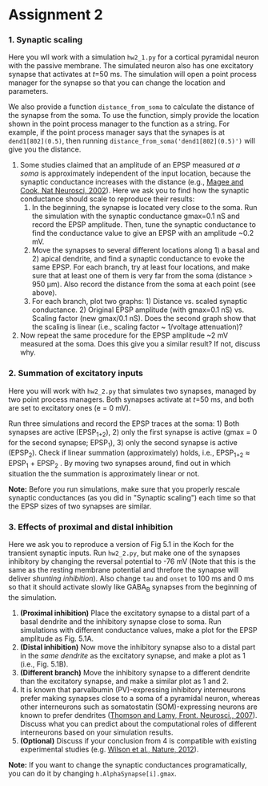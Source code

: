 # Assignment 2

### 1. Synaptic scaling

Here you wll work with a simulation `hw2_1.py` for a cortical pyramidal neuron with the passive membrane. The simulated neuron also has one excitatory synapse that activates at _t_=50 ms. The simulation will open a point process manager for the synapse so that you can change the location and parameters.

We also provide a function `distance_from_soma` to calculate the distance of the synapse from the soma. To use the function, simply provide the location shown in the point process manager to the function as a string. For example, if the point process manager says that the synapes is at `dend1[802](0.5)`, then running `distance_from_soma('dend1[802](0.5)')` will give you the distance.

1. Some studies claimed that an amplitude of an EPSP measured _at a soma_ is approximately independent of the input location, because the synaptic conductance increases with the distance (e.g., [Magee and Cook, Nat Neurosci, 2002](http://www.nature.com/neuro/journal/v3/n9/full/nn0900_895.html)). Here we ask you to find how the synaptic conductance should scale to reproduce their results:
   1. In the beginning, the synapse is located very close to the soma. Run the simulation with the synaptic conductance gmax=0.1 nS and record the EPSP amplitude. Then, tune the synaptic conductance to find the conductance value to give an EPSP with an amplitude ~0.2 mV.
   2. Move the synapses to several different locations along 1) a basal and 2) apical dendrite, and find a synaptic conductance to evoke the same EPSP. For each branch, try at least four locations, and make sure that at least one of them is very far from the soma (distance > 950 μm). Also record the distance from the soma at each point (see above).
   3. For each branch, plot two graphs: 1) Distance vs. scaled synaptic conductance. 2) Original EPSP amplitude (with gmax=0.1 nS) vs. Scaling factor (new gmax/0.1 nS). Does the second graph show that the scaling is linear (i.e., scaling factor ~ 1/voltage attenuation)?
2. Now repeat the same procedure for the EPSP amplitude ~2 mV measured at the soma. Does this give you a similar result? If not, discuss why.


### 2. Summation of excitatory inputs

Here you will work with `hw2_2.py`  that simulates two synapses, managed by two point process managers. Both synapses activate at _t_=50 ms, and both are set to excitatory ones (e = 0 mV).

Run three simulations and record the EPSP traces at the soma: 1) Both synapses are active (EPSP<sub>1+2</sub>), 2) only the first synapse is active (gmax = 0 for the second synapse; EPSP<sub>1</sub>), 3) only the second synapse is active (EPSP<sub>2</sub>). Check if linear summation (approximately) holds, i.e., EPSP<sub>1+2</sub> ≈ EPSP<sub>1</sub> + EPSP<sub>2</sub> . By moving two synapses around, find out in which situation the the summation is approximately linear or not.

**Note:** Before you run simulations, make sure that you properly rescale synaptic conductances (as you did in "Synaptic scaling") each time so that the EPSP sizes of two synapses are similar.


### 3. Effects of proximal and distal inhibition

Here we ask you to reproduce a version of Fig 5.1 in the Koch for the transient synaptic inputs. Run `hw2_2.py`, but make one of the synapses inhibitory by changing the reversal potential to -76 mV (Note that this is the same as the resting membrane potential and threfore the synapse will deliver _shunting inhibition_). Also change `tau` and `onset` to 100 ms and 0 ms so that it should activate slowly like GABA<sub>B</sub> synapses from the beginning of the simulation.

1. __(Proximal inhibition)__ Place the excitatory synapse to a distal part of a basal dendrite and the inhibitory synapse close to soma. Run simulations with different conductance values, make a plot for the EPSP amplitude as Fig. 5.1A.
2. __(Distal inhibition)__ Now move the inhibitory synapse also to a distal part in the _same dendrite_ as the excitatory synapse, and make a plot as 1 (i.e., Fig. 5.1B).
3. __(Different branch)__ Move the inhibitory synapse to a different dendrite than the excitatory synapse, and make a similar plot as 1 and 2.
4. It is known that parvalbumin (PV)-expressing inhibitory interneurons prefer making synapses close to a soma of a pyramidal neuron, whereas other interneurons such as somatostatin (SOM)-expressing neurons are known to prefer dendrites ([Thomson and Lamy, Front. Neurosci., 2007](http://journal.frontiersin.org/article/10.3389/neuro.01.1.1.002.2007)). Discuss what you can predict about the computational roles of different interneurons based on your simulation results.
5. __(Optional)__ Discuss if your conclusion from 4 is compatible with existing experimental studies (e.g. [Wilson et al., Nature, 2012](http://www.nature.com/nature/journal/v488/n7411/full/nature11347.html)).

**Note:** If you want to change the synaptic conductances programatically, you can do it by changing `h.AlphaSynapse[i].gmax`.
